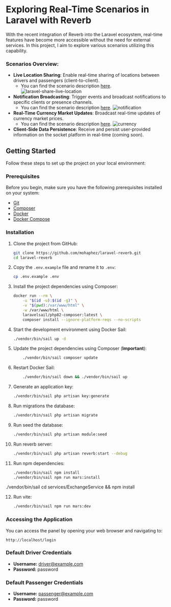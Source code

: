 # Exploring Real-Time Scenarios in Laravel with Reverb

With the recent integration of Reverb into the Laravel ecosystem, real-time features have become more accessible without the need for external services. In this project, I aim to explore various scenarios utilizing this capability.

### Scenarios Overview:

- **Live Location Sharing**: Enable real-time sharing of locations between drivers and passengers (client-to-client).
  - You can find the scenario description [here](https://medium.com/devops-dev/live-location-sharing-with-laravel-and-reverb-7c3b8c54bc0d).
      ![laravel-share-live-location](https://github.com/mohaphez/laravel-reverb/assets/20874565/d949f3e0-12a6-42a2-accf-bffeb377c57f)
- **Notification Broadcasting**: Trigger events and broadcast notifications to specific clients or presence channels.
   - You can find the scenario description [here](https://hessam-dev.medium.com/broadcast-notification-to-authorized-user-64dc05f7a427).
![notification](https://github.com/mohaphez/laravel-reverb/assets/20874565/95adb257-5719-42cd-b6e0-e260ade75a57)
- **Real-Time Currency Market Updates**: Broadcast real-time updates of currency market prices.
  - You can find the scenario description [here](https://hessam-dev.medium.com/seamless-integration-node-js-redis-laravel-and-reverb-for-real-time-exchange-data-3b2c21ee7dfb).
    ![currency](https://github.com/mohaphez/laravel-reverb/assets/20874565/add09a97-a655-462f-8cbe-15f2a87df106)
- **Client-Side Data Persistence**: Receive and persist user-provided information on the socket platform in real-time (coming soon).

## Getting Started

Follow these steps to set up the project on your local environment:

### Prerequisites

Before you begin, make sure you have the following prerequisites installed on your system:

-   [Git](https://git-scm.com/)
-   [Composer](https://getcomposer.org/)
-   [Docker](https://www.docker.com/)
-   [Docker Compose](https://docs.docker.com/compose/)

### Installation

1. Clone the project from GitHub:

    ```bash
    git clone https://github.com/mohaphez/laravel-reverb.git
    cd laravel-reverb
    ```

2. Copy the `.env.example` file and rename it to `.env`:

    ```bash
    cp .env.example .env
    ```

3. Install the project dependencies using Composer:

    ```bash
    docker run --rm \
        -u "$(id -u):$(id -g)" \
        -v "$(pwd):/var/www/html" \
        -w /var/www/html \
        laravelsail/php82-composer:latest \
        composer install --ignore-platform-reqs --no-scripts
    ```

4. Start the development environment using Docker Sail:

    ```bash
    ./vendor/bin/sail up -d
    ```

5. Update the project dependencies using Composer (**Important**):

    ```bash
        ./vendor/bin/sail composer update
    ```

6. Restart Docker Sail:

    ```bash
        ./vendor/bin/sail down && ./vendor/bin/sail up
    ```

7. Generate an application key:

    ```bash
    ./vendor/bin/sail php artisan key:generate
    ```

8. Run migrations the database:

    ```bash
    ./vendor/bin/sail php artisan migrate
    ```

9. Run seed the database:

    ```bash
    ./vendor/bin/sail php artisan module:seed
    ```

10. Run reverb server:

    ```bash
    ./vendor/bin/sail php artisan reverb:start --debug
    ```

11. Run npm dependencies:

    ```bash
    ./vendor/bin/sail npm install 
    ./vendor/bin/sail npm run mars:install 
   ./vendor/bin/sail cd services/ExchangeService && npm  install
   
12. Run vite:

    ```bash
    ./vendor/bin/sail npm run mars:dev
    ```
### Accessing the Application

You can access the panel by opening your web browser and navigating to:

```
http://localhost/login
```

### Default Driver Credentials

-   **Username:** driver@example.com
-   **Password:** password

### Default Passenger Credentials

-   **Username:** passenger@example.com
-   **Password:** password
